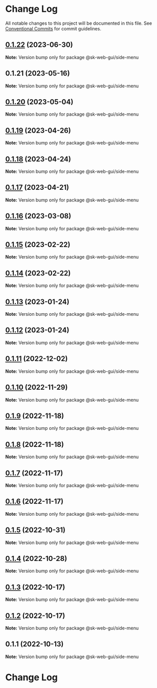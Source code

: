 # Change Log

All notable changes to this project will be documented in this file.
See [Conventional Commits](https://conventionalcommits.org) for commit guidelines.

## [0.1.22](https://github.com/Sundsvallskommun/web-shared-components/compare/@sk-web-gui/side-menu@0.1.21...@sk-web-gui/side-menu@0.1.22) (2023-06-30)

**Note:** Version bump only for package @sk-web-gui/side-menu

## 0.1.21 (2023-05-16)

**Note:** Version bump only for package @sk-web-gui/side-menu

## [0.1.20](https://github.com/Sundsvallskommun/web-shared-components/compare/@sk-web-gui/side-menu@0.1.19...@sk-web-gui/side-menu@0.1.20) (2023-05-04)

**Note:** Version bump only for package @sk-web-gui/side-menu

## [0.1.19](https://github.com/Sundsvallskommun/web-shared-components/compare/@sk-web-gui/side-menu@0.1.18...@sk-web-gui/side-menu@0.1.19) (2023-04-26)

**Note:** Version bump only for package @sk-web-gui/side-menu

## [0.1.18](https://github.com/Sundsvallskommun/web-shared-components/compare/@sk-web-gui/side-menu@0.1.17...@sk-web-gui/side-menu@0.1.18) (2023-04-24)

**Note:** Version bump only for package @sk-web-gui/side-menu

## [0.1.17](https://github.com/Sundsvallskommun/web-shared-components/compare/@sk-web-gui/side-menu@0.1.16...@sk-web-gui/side-menu@0.1.17) (2023-04-21)

**Note:** Version bump only for package @sk-web-gui/side-menu

## [0.1.16](https://github.com/Sundsvallskommun/web-shared-components/compare/@sk-web-gui/side-menu@0.1.15...@sk-web-gui/side-menu@0.1.16) (2023-03-08)

**Note:** Version bump only for package @sk-web-gui/side-menu

## [0.1.15](https://github.com/Sundsvallskommun/web-shared-components/compare/@sk-web-gui/side-menu@0.1.14...@sk-web-gui/side-menu@0.1.15) (2023-02-22)

**Note:** Version bump only for package @sk-web-gui/side-menu

## [0.1.14](https://github.com/Sundsvallskommun/web-shared-components/compare/@sk-web-gui/side-menu@0.1.13...@sk-web-gui/side-menu@0.1.14) (2023-02-22)

**Note:** Version bump only for package @sk-web-gui/side-menu

## [0.1.13](https://github.com/Sundsvallskommun/web-shared-components/compare/@sk-web-gui/side-menu@0.1.12...@sk-web-gui/side-menu@0.1.13) (2023-01-24)

**Note:** Version bump only for package @sk-web-gui/side-menu

## [0.1.12](https://github.com/Sundsvallskommun/web-shared-components/compare/@sk-web-gui/side-menu@0.1.11...@sk-web-gui/side-menu@0.1.12) (2023-01-24)

**Note:** Version bump only for package @sk-web-gui/side-menu

## [0.1.11](https://github.com/Sundsvallskommun/web-shared-components/compare/@sk-web-gui/side-menu@0.1.10...@sk-web-gui/side-menu@0.1.11) (2022-12-02)

**Note:** Version bump only for package @sk-web-gui/side-menu

## [0.1.10](https://github.com/Sundsvallskommun/web-shared-components/compare/@sk-web-gui/side-menu@0.1.9...@sk-web-gui/side-menu@0.1.10) (2022-11-29)

**Note:** Version bump only for package @sk-web-gui/side-menu

## [0.1.9](https://github.com/Sundsvallskommun/web-shared-components/compare/@sk-web-gui/side-menu@0.1.8...@sk-web-gui/side-menu@0.1.9) (2022-11-18)

**Note:** Version bump only for package @sk-web-gui/side-menu

## [0.1.8](https://github.com/Sundsvallskommun/web-shared-components/compare/@sk-web-gui/side-menu@0.1.7...@sk-web-gui/side-menu@0.1.8) (2022-11-18)

**Note:** Version bump only for package @sk-web-gui/side-menu

## [0.1.7](https://github.com/Sundsvallskommun/web-shared-components/compare/@sk-web-gui/side-menu@0.1.6...@sk-web-gui/side-menu@0.1.7) (2022-11-17)

**Note:** Version bump only for package @sk-web-gui/side-menu

## [0.1.6](https://github.com/Sundsvallskommun/web-shared-components/compare/@sk-web-gui/side-menu@0.1.5...@sk-web-gui/side-menu@0.1.6) (2022-11-17)

**Note:** Version bump only for package @sk-web-gui/side-menu

## [0.1.5](https://github.com/Sundsvallskommun/web-shared-components/compare/@sk-web-gui/side-menu@0.1.3...@sk-web-gui/side-menu@0.1.5) (2022-10-31)

**Note:** Version bump only for package @sk-web-gui/side-menu

## [0.1.4](https://github.com/Sundsvallskommun/web-shared-components/compare/@sk-web-gui/side-menu@0.1.3...@sk-web-gui/side-menu@0.1.4) (2022-10-28)

**Note:** Version bump only for package @sk-web-gui/side-menu

## [0.1.3](https://github.com/Sundsvallskommun/web-shared-components/compare/@sk-web-gui/side-menu@0.1.2...@sk-web-gui/side-menu@0.1.3) (2022-10-17)

**Note:** Version bump only for package @sk-web-gui/side-menu

## [0.1.2](https://github.com/Sundsvallskommun/web-shared-components/compare/@sk-web-gui/side-menu@0.1.1...@sk-web-gui/side-menu@0.1.2) (2022-10-17)

**Note:** Version bump only for package @sk-web-gui/side-menu

## 0.1.1 (2022-10-13)

**Note:** Version bump only for package @sk-web-gui/side-menu

# Change Log

